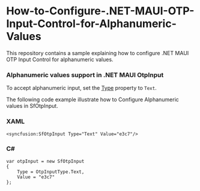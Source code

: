 # How-to-Configure-.NET-MAUI-OTP-Input-Control-for-Alphanumeric-Values
This repository contains a sample explaining how to configure .NET MAUI OTP Input Control for alphanumeric values.

### Alphanumeric values support in .NET MAUI OtpInput

To accept alphanumeric input, set the [Type]( https://help.syncfusion.com/cr/maui-toolkit/Syncfusion.Maui.Toolkit.OtpInput.SfOtpInput.html#Syncfusion_Maui_Toolkit_OtpInput_SfOtpInput_Type) property to `Text`.

The following code example illustrate how to Configure Alphanumeric values in SfOtpInput.

### XAML
```
<syncfusion:SfOtpInput Type="Text" Value="e3c7"/>

```
### C#

```
var otpInput = new SfOtpInput
{
    Type = OtpInputType.Text,
    Value = "e3c7"
};

```